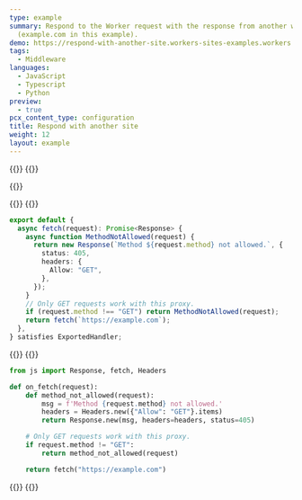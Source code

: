 ```yaml
---
type: example
summary: Respond to the Worker request with the response from another website
  (example.com in this example).
demo: https://respond-with-another-site.workers-sites-examples.workers.dev
tags:
  - Middleware
languages:
  - JavaScript
  - Typescript
  - Python
preview:
  - true
pcx_content_type: configuration
title: Respond with another site
weight: 12
layout: example
---
```


{{<tabs labels="js | ts | py">}}
{{<tab label="js" default="true">}}

{{<render file="_respond-another-site-example-js.md">}}

{{</tab>}}
{{<tab label="ts">}}

```ts
export default {
  async fetch(request): Promise<Response> {
    async function MethodNotAllowed(request) {
      return new Response(`Method ${request.method} not allowed.`, {
        status: 405,
        headers: {
          Allow: "GET",
        },
      });
    }
    // Only GET requests work with this proxy.
    if (request.method !== "GET") return MethodNotAllowed(request);
    return fetch(`https://example.com`);
  },
} satisfies ExportedHandler;
```

{{</tab>}}
{{<tab label="py">}}

```py
from js import Response, fetch, Headers

def on_fetch(request):
    def method_not_allowed(request):
        msg = f'Method {request.method} not allowed.'
        headers = Headers.new({"Allow": "GET"}.items)
        return Response.new(msg, headers=headers, status=405)

    # Only GET requests work with this proxy.
    if request.method != "GET":
        return method_not_allowed(request)

    return fetch("https://example.com")
```

{{</tab>}}
{{</tabs>}}
